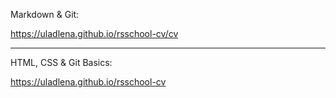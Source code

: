 Markdown & Git: 

https://uladlena.github.io/rsschool-cv/cv

---

HTML, CSS & Git Basics:

https://uladlena.github.io/rsschool-cv

